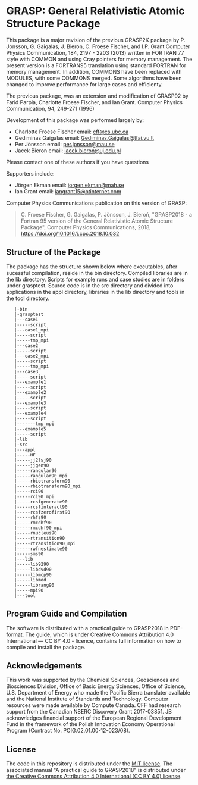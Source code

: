 # GRASP: General Relativistic Atomic Structure Package

This package is a major revision of the previous GRASP2K package by P. Jonsson,
G. Gaigalas, J. Bieron, C. Froese Fischer, and I.P. Grant Computer Physics
Communication, 184, 2197 - 2203 (2013) written in FORTRAN 77 style with COMMON
and using Cray pointers for memory management.  The present version is a
FORTRAN95 translation using standard FORTRAN for memory management.  In
addition, COMMONS have been replaced with MODULES, with some COMMONS merged.
Some algorithms have been changed to improve performance for large cases and
efficienty.

The previous package, was an extension and modification of GRASP92 by Farid
Parpia, Charlotte Froese Fischer, and Ian Grant. Computer Physics Communication,
94, 249-271 (1996)

Development of this package was performed largely by:

* Charlotte Froese Fischer  email: cff@cs.ubc.ca
* Gediminas Gaigalas        email: Gediminas.Gaigalas@tfai.vu.lt
* Per Jönsson               email: per.jonsson@mau.se
* Jacek Bieron              email: jacek.bieron@uj.edu.pl

Please contact one of these authors if you have questions

Supporters include:

* Jörgen Ekman              email: jorgen.ekman@mah.se
* Ian Grant                 email: iangrant15@btinternet.com

Computer Physics Communications publication on this version of GRASP:

> C. Froese Fischer, G. Gaigalas, P. Jönsson, J. Bieroń,
> "GRASP2018 - a Fortran 95 version of the General Relativistic Atomic Structure Package",
> Computer Physics Communications, 2018,
> https://doi.org/10.1016/j.cpc.2018.10.032


## Structure of the Package

The package has the structure shown below where executables, after sucessful
compilation, reside in the bin directory. Compiled libraries are in the lib
directory. Scripts for example runs and case studies are in folders under
grasptest. Source code is in the src directory and divided into applications in
the appl directory, libraries in the lib directory and tools in the tool
directory.

```
   |-bin
   |-grasptest
   |---case1
   |-----script
   |---case1_mpi
   |-----script
   |-----tmp_mpi
   |---case2
   |-----script
   |---case2_mpi
   |-----script
   |-----tmp_mpi
   |---case3
   |-----script
   |---example1
   |-----script
   |---example2
   |-----script
   |---example3
   |-----script
   |---example4
   |-----script
   |-------tmp_mpi
   |---example5
   |-----script
   |-lib
   |-src
   |---appl
   |-----HF
   |-----jj2lsj90
   |-----jjgen90
   |-----rangular90
   |-----rangular90_mpi
   |-----rbiotransform90
   |-----rbiotransform90_mpi
   |-----rci90
   |-----rci90_mpi
   |-----rcsfgenerate90
   |-----rcsfinteract90
   |-----rcsfzerofirst90
   |-----rhfs90
   |-----rmcdhf90
   |-----rmcdhf90_mpi
   |-----rnucleus90
   |-----rtransition90
   |-----rtransition90_mpi
   |-----rwfnestimate90
   |-----sms90
   |---lib
   |-----lib9290
   |-----libdvd90
   |-----libmcp90
   |-----libmod
   |-----librang90
   |-----mpi90
   |---tool
```


## Program Guide and Compilation

The software is distributed with a practical  guide to GRASP2018 in PDF-format.
The guide, which is under Creative Commons Attribution 4.0 International — CC BY
4.0 - licence, contains full information on how to compile and install the
package.


## Acknowledgements

This work was supported by the Chemical Sciences, Geosciences and Biosciences
Division, Office of Basic Energy Sciences, Office of Science, U.S. Department of
Energy who made the Pacific Sierra translater available and the National
Institute of Standards and Technology. Computer resources were made available by
Compute Canada.  CFF had research support from the Canadian NSERC Discovery
Grant 2017-03851.  JB acknowledges financial support of the European Regional
Development Fund in the framework of the Polish Innovation Economy Operational
Program (Contract No. POIG.02.01.00-12-023/08).


## License

The code in this repository is distributed under the [MIT license](LICENSE.md).
The associated manual "A practical guide to GRASP2018" is distributed under
[the Creative Commons Attribution 4.0 International (CC BY 4.0) license](https://creativecommons.org/licenses/by-sa/4.0/legalcode).
